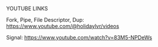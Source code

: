 YOUTUBE LINKS

Fork, Pipe, File Descriptor, Dup: https://www.youtube.com/@holidaylvr/videos

Signal: https://www.youtube.com/watch?v=83M5-NPDeWs